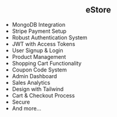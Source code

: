 <h2 align="center">eStore</h2>


-    MongoDB Integration
-    Stripe Payment Setup
-    Robust Authentication System
-    JWT with Access Tokens
-    User Signup & Login
-    Product Management
-    Shopping Cart Functionality
-    Coupon Code System
-    Admin Dashboard
-    Sales Analytics
-    Design with Tailwind
-    Cart & Checkout Process
-    Secure
-    And more...


